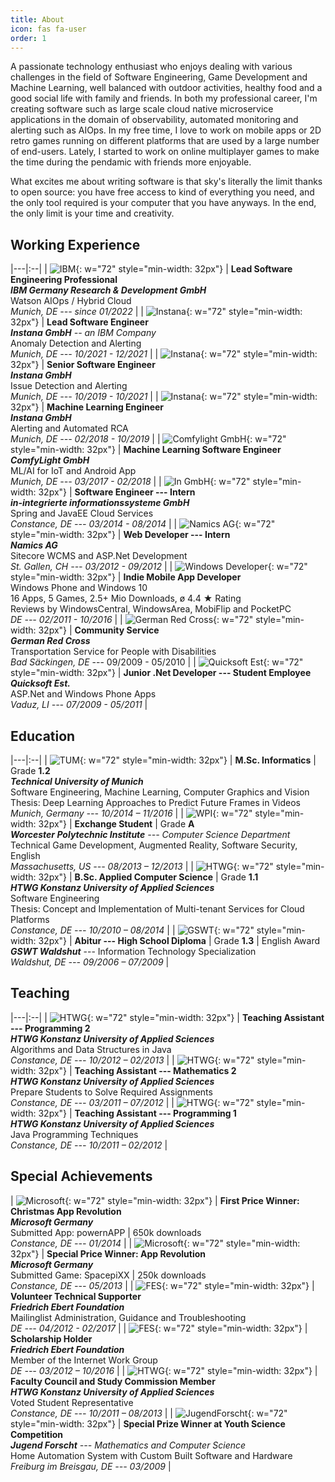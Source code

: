 ```yaml
---
title: About
icon: fas fa-user
order: 1
---
```


A passionate technology enthusiast who enjoys dealing with various challenges in the field of Software Engineering,
Game Development and Machine Learning, well balanced with outdoor activities, healthy food and a good social life
with family and friends. In both my professional career, I'm creating software such as large scale cloud native
microservice applications in the domain of observability, automated monitoring and alerting such as AIOps.
In my free time, I love to work on mobile apps or 2D retro games running on different platforms that are used
by a large number of end-users. Lately, I started to work on online multiplayer games to make the time during the pendamic
with friends more enjoyable.

What excites me about writing software is that sky's literally the limit thanks to open source: you have free access
to kind of everything you need, and the only tool required is your computer that you have anyways.
In the end, the only limit is your time and creativity.

## Working Experience

|---|:--|
| ![IBM](/assets/images/logos/ibm.png){: w="72" style="min-width: 32px"} | **Lead Software Engineering Professional** <br/> _**IBM Germany Research & Development GmbH**_ <br/> Watson AIOps / Hybrid Cloud <br/> *Munich, DE --- since 01/2022* |
| ![Instana](/assets/images/logos/instana-ibm.png){: w="72" style="min-width: 32px"} | **Lead Software Engineer** <br/> _**Instana GmbH** -- an IBM Company_ <br/> Anomaly Detection and Alerting <br/> *Munich, DE --- 10/2021 - 12/2021* |
| ![Instana](/assets/images/logos/instana.png){: w="72" style="min-width: 32px"} | **Senior Software Engineer** <br/> _**Instana GmbH**_ <br/> Issue Detection and Alerting <br/> *Munich, DE --- 10/2019 - 10/2021* |
| ![Instana](/assets/images/logos/instana-stan.png){: w="72" style="min-width: 32px"} | **Machine Learning Engineer** <br/> _**Instana GmbH**_ <br/> Alerting and Automated RCA <br/> *Munich, DE --- 02/2018 - 10/2019* |
| ![Comfylight GmbH](/assets/images/logos/comfylight.jpeg){: w="72" style="min-width: 32px"} | **Machine Learning Software Engineer** <br/> _**ComfyLight GmbH**_ <br/> ML/AI for IoT and Android App <br/> *Munich, DE --- 03/2017 - 02/2018* |
| ![In GmbH](/assets/images/logos/ingmbh.png){: w="72" style="min-width: 32px"} | **Software Engineer --- Intern** <br/> _**in-integrierte informationssysteme GmbH**_ <br/> Spring and JavaEE Cloud Services <br/> *Constance, DE --- 03/2014 - 08/2014* |
| ![Namics AG](/assets/images/logos/namics.jpeg){: w="72" style="min-width: 32px"} | **Web Developer --- Intern** <br/> _**Namics AG**_ <br/> Sitecore WCMS and ASP.Net Development <br/> *St. Gallen, CH --- 03/2012 - 09/2012* |
| ![Windows Developer](/assets/images/logos/windows-dev.png){: w="72" style="min-width: 32px"} | **Indie Mobile App Developer** <br/> Windows Phone and Windows 10 <br/> 16 Apps, 5 Games, 2.5+ Mio Downloads, ø 4.4 ★ Rating <br/> Reviews by WindowsCentral, WindowsArea, MobiFlip and PocketPC <br/> *DE --- 02/2011 - 10/2016* |
| ![German Red Cross](/assets/images/logos/grc.png){: w="72" style="min-width: 32px"} | **Community Service** <br/> _**German Red Cross**_ <br> Transportation Service for People with Disabilities <br/> *Bad Säckingen, DE* --- 09/2009 - 05/2010 |
| ![Quicksoft Est](/assets/images/logos/quicksoft.png){: w="72" style="min-width: 32px"} | **Junior .Net Developer --- Student Employee** <br/> _**Quicksoft Est.**_ <br/> ASP.Net and Windows Phone Apps <br/> *Vaduz, LI --- 07/2009 - 05/2011* |


## Education

|---|:--|
| ![TUM](/assets/images/logos/tum.png){: w="72" style="min-width: 32px"} | **M.Sc. Informatics** \| Grade **1.2** <br/> **_Technical University of Munich_** <br/> Software Engineering, Machine Learning, Computer Graphics and Vision <br/> Thesis: Deep Learning Approaches to Predict Future Frames in Videos <br/> *Munich, Germany --- 10/2014 – 11/2016* |
| ![WPI](/assets/images/logos/wpi.png){: w="72" style="min-width: 32px"} | **Exchange Student** \| Grade **A** <br/> _**Worcester Polytechnic Institute** --- Computer Science Department_ <br/> Technical Game Development, Augmented Reality, Software Security, English <br/> *Massachusetts, US --- 08/2013 – 12/2013* |
| ![HTWG](/assets/images/logos/htwg.png){: w="72" style="min-width: 32px"} | **B.Sc. Applied Computer Science** \| Grade **1.1** <br/> _**HTWG Konstanz University of Applied Sciences**_ <br/> Software Engineering <br> Thesis: Concept and Implementation of Multi-tenant Services for Cloud Platforms <br/> *Constance, DE --- 10/2010 – 08/2014* |
| ![GSWT](/assets/images/logos/gswt.jpeg){: w="72" style="min-width: 32px"} | **Abitur --- High School Diploma** \| Grade **1.3** \| English Award <br/> _**GSWT Waldshut**_ --- Information Technology Specialization <br/> *Waldshut, DE --- 09/2006 – 07/2009* |


## Teaching

|---|:--|
| ![HTWG](/assets/images/logos/htwg.png){: w="72" style="min-width: 32px"} | **Teaching Assistant --- Programming 2** <br/> _**HTWG Konstanz University of Applied Sciences**_ <br/> Algorithms and Data Structures in Java <br/> *Constance, DE --- 10/2012 – 02/2013* |
| ![HTWG](/assets/images/logos/htwg.png){: w="72" style="min-width: 32px"} | **Teaching Assistant --- Mathematics 2** <br/> _**HTWG Konstanz University of Applied Sciences**_ <br/> Prepare Students to Solve Required Assignments <br/> *Constance, DE --- 03/2011 – 07/2012* |
| ![HTWG](/assets/images/logos/htwg.png){: w="72" style="min-width: 32px"} | **Teaching Assistant --- Programming 1** <br/> _**HTWG Konstanz University of Applied Sciences**_ <br/> Java Programming Techniques <br/> *Constance, DE --- 10/2011 – 02/2012* |


## Special Achievements

| ![Microsoft](/assets/images/logos/ms.png){: w="72" style="min-width: 32px"} | **First Price Winner: Christmas App Revolution** <br/> _**Microsoft Germany**_ <br/> Submitted App: powernAPP \| 650k downloads <br/> *Constance, DE --- 01/2014* |
| ![Microsoft](/assets/images/logos/ms.png){: w="72" style="min-width: 32px"} | **Special Price Winner: App Revolution** <br/> _**Microsoft Germany**_ <br/> Submitted Game: SpacepiXX \| 250k downloads <br/> *Constance, DE --- 05/2013* |
| ![FES](/assets/images/logos/fes.jpeg){: w="72" style="min-width: 32px"} | **Volunteer Technical Supporter** <br/> _**Friedrich Ebert Foundation**_ <br/> Mailinglist Administration, Guidance and Troubleshooting <br/> *DE --- 04/2012 - 02/2017* |
| ![FES](/assets/images/logos/fes.jpeg){: w="72" style="min-width: 32px"} | **Scholarship Holder** <br/> _**Friedrich Ebert Foundation**_ <br/> Member of the Internet Work Group <br/> *DE --- 03/2012 – 10/2016* |
| ![HTWG](/assets/images/logos/htwg.png){: w="72" style="min-width: 32px"} | **Faculty Council and Study Commission Member** <br/> _**HTWG Konstanz University of Applied Sciences**_ <br/> Voted Student Representative <br/> *Constance, DE --- 10/2011 – 08/2013* |
| ![JugendForscht](/assets/images/logos/jufo.jpeg){: w="72" style="min-width: 32px"} | **Special Prize Winner at Youth Science Competition** <br/> _**Jugend Forscht** --- Mathematics and Computer Science_ <br/> Home Automation System with Custom Built Software and Hardware <br/> *Freiburg im Breisgau, DE --- 03/2009* |
